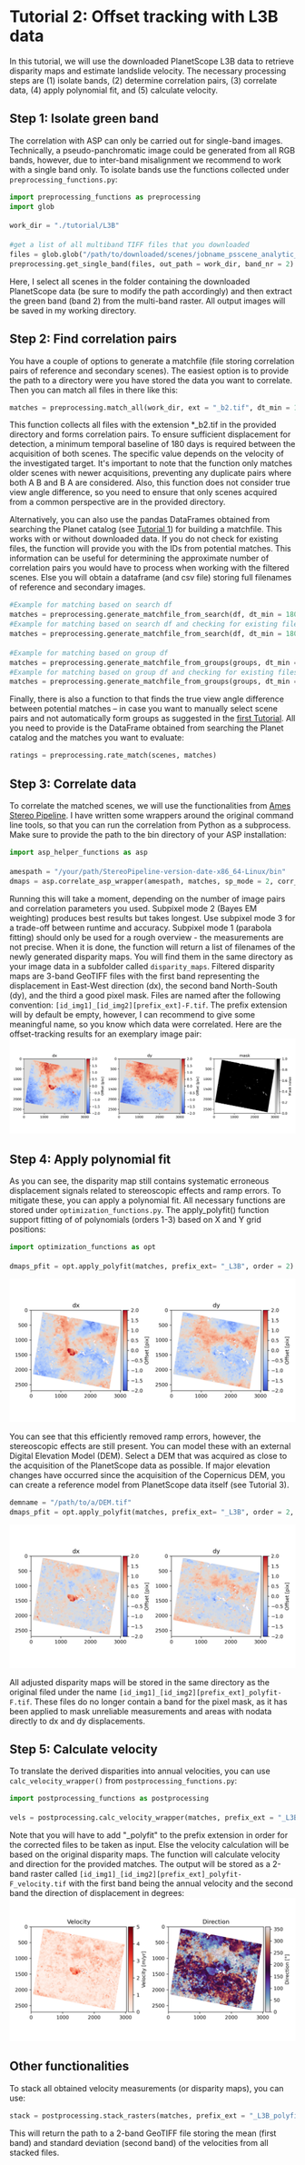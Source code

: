 # Tutorial 2: Offset tracking with L3B data

In this tutorial, we will use the downloaded PlanetScope L3B data to retrieve disparity maps and estimate landslide velocity. The necessary processing steps are (1) isolate bands, (2) determine correlation pairs, (3) correlate data, (4) apply polynomial fit, and (5) calculate velocity. 

## Step 1: Isolate green band

The correlation with ASP can only be carried out for single-band images. Technically, a pseudo-panchromatic image could be generated from all RGB bands, however, due to inter-band misalignment we recommend to work with a single band only. To isolate bands use the functions collected under `preprocessing_functions.py`:

``` python
import preprocessing_functions as preprocessing
import glob

work_dir = "./tutorial/L3B"

#get a list of all multiband TIFF files that you downloaded
files = glob.glob("/path/to/downloaded/scenes/jobname_psscene_analytic_sr_udm2/PSScene/*3B_AnalyticMS_SR_clip.tif") 
preprocessing.get_single_band(files, out_path = work_dir, band_nr = 2)
```

Here, I select all scenes in the folder containing the downloaded PlanetScope data (be sure to modify the path accordingly) and then extract the green band (band 2) from the multi-band raster. All output images will be saved in my working directory.

## Step 2: Find correlation pairs 

You have a couple of options to generate a matchfile (file storing correlation pairs of reference and secondary scenes). The easiest option is to provide the path to a directory were you have stored the data you want to correlate. Then you can match all files in there like this: 


``` python
matches = preprocessing.match_all(work_dir, ext = "_b2.tif", dt_min = 180)
```

This function collects all files with the extension *_b2.tif in the provided directory and forms correlation pairs. To ensure sufficient displacement for detection, a minimum temporal baseline of 180 days is required between the acquisition of both scenes. The specific value depends on the velocity of the investigated target. It's important to note that the function only matches older scenes with newer acquisitions, preventing any duplicate pairs where both A B and B A are considered. Also, this function does not consider true view angle difference, so you need to ensure that only scenes acquired from a common perspective are in the provided directory.

Alternatively, you can also use the pandas DataFrames obtained from searching the Planet catalog (see [Tutorial 1](./Tutorial1_Data_Search.md)) for building a matchfile. This works with or without downloaded data. If you do not check for existing files, the function will provide you with the IDs from potential matches. This information can be useful for determining the approximate number of correlation pairs you would have to process when working with the filtered scenes. Else you will obtain a dataframe (and csv file) storing full filenames of reference and secondary images.

``` python
#Example for matching based on search df  
matches = preprocessing.generate_matchfile_from_search(df, dt_min = 180)
#Example for matching based on search df and checking for existing files in the provided directory
matches = preprocessing.generate_matchfile_from_search(df, dt_min = 180, path = work_dir, check_existence=True)

#Example for matching based on group df  
matches = preprocessing.generate_matchfile_from_groups(groups, dt_min = 180)
#Example for matching based on group df and checking for existing files in the provided directory
matches = preprocessing.generate_matchfile_from_groups(groups, dt_min = 180, path = work_dir, check_existence=True)
```

Finally, there is also a function to that finds the true view angle difference between potential matches – in case you want to manually select scene pairs and not automatically form groups as suggested in the [first Tutorial](./Tutorial1_Data_Search.md). All you need to provide is the DataFrame obtained from searching the Planet catalog and the matches you want to evaluate:

``` python
ratings = preprocessing.rate_match(scenes, matches) 
```

## Step 3: Correlate data

To correlate the matched scenes, we will use the functionalities from [Ames Stereo Pipeline](https://stereopipeline.readthedocs.io/en/latest/index.html). I have written some wrappers around the original command line tools, so that you can run the correlation from Python as a subprocess. Make sure to provide the path to the bin directory of your ASP installation:

``` python
import asp_helper_functions as asp

amespath = "/your/path/StereoPipeline-version-date-x86_64-Linux/bin"
dmaps = asp.correlate_asp_wrapper(amespath, matches, sp_mode = 2, corr_kernel = 35, prefix_ext = "_L3B")
```

Running this will take a moment, depending on the number of image pairs and correlation parameters you used. Subpixel mode 2 (Bayes EM weighting) produces best results but takes longest. Use subpixel mode 3 for a trade-off between runtime and accuracy. Subpixel mode 1 (parabola fitting) should only be used for a rough overview - the measurements are not precise. 
When it is done, the function will return a list of filenames of the newly generated disparity maps. You will find them in the same directory as your image data in a subfolder called `disparity_maps`.
Filtered disparity maps are 3-band GeoTIFF files with the first band representing the displacement in East-West direction (dx), the second band North-South (dy), and the third a good pixel mask. Files are named after the following convention: `[id_img1]_[id_img2][prefix_ext]-F.tif`. The prefix extension will by default be empty, however, I can recommend to give some meaningful name, so you know which data were correlated. Here are the offset-tracking results for an exemplary image pair:
<img src='./figures/disp_map.png'>

## Step 4: Apply polynomial fit

As you can see, the disparity map still contains systematic erroneous displacement signals related to stereoscopic effects and ramp errors. To mitigate these, you can apply a polynomial fit. All necessary functions are stored under `optimization_functions.py`. The apply_polyfit() function support fitting of of polynomials (orders 1-3) based on X and Y grid positions: 

``` python
import optimization_functions as opt

dmaps_pfit = opt.apply_polyfit(matches, prefix_ext= "_L3B", order = 2)
```
<img src='./figures/pfit_2nd_order.png'>

You can see that this efficiently removed ramp errors, however, the stereoscopic effects are still present. You can model these with an external Digital Elevation Model (DEM). Select a DEM that was acquired as close to the acquisition of the PlanetScope data as possible. If major elevation changes have occurred since the acquisition of the Copernicus DEM, you can create a reference model from PlanetScope data itself (see Tutorial 3). 

``` python
demname = "/path/to/a/DEM.tif"
dmaps_pfit = opt.apply_polyfit(matches, prefix_ext= "_L3B", order = 2, demname = demname)
```
<img src='./figures/pfit_2nd_order_elev.png'>

All adjusted disparity maps will be stored in the same directory as the original filed under the name `[id_img1]_[id_img2][prefix_ext]_polyfit-F.tif`. These files do no longer contain a band for the pixel mask, as it has been applied to mask unreliable measurements and areas with nodata directly to dx and dy displacements. 

## Step 5: Calculate velocity

To translate the derived disparities into annual velocities, you can use `calc_velocity_wrapper()` from `postprocessing_functions.py`:
``` python
import postprocessing_functions as postprocessing

vels = postprocessing.calc_velocity_wrapper(matches, prefix_ext = "_L3B_polyfit")
```
Note that you will have to add "_polyfit" to the prefix extension in order for the corrected files to be taken as input. Else the velocity calculation will be based on the original disparity maps. The function will calculate velocity and direction for the provided matches. The output will be stored as a 2-band raster called `[id_img1]_[id_img2][prefix_ext]_polyfit-F_velocity.tif` with the first band being the annual velocity and the second band the direction of displacement in degrees:
<img src='./figures/velocity_direction.png'>

## Other functionalities

To stack all obtained velocity measurements (or disparity maps), you can use: 
``` python
stack = postprocessing.stack_rasters(matches, prefix_ext = "_L3B_polyfit", what = "velocity")
```
This will return the path to a 2-band GeoTIFF file storing the mean (first band) and standard deviation (second band) of the velocities from all stacked files. 

